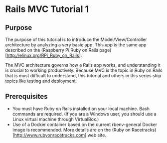 # Rails MVC Tutorial 1

## Purpose
The purpose of this tutorial is to introduce the Model/View/Controller architecture by analyzing a very basic app.  This app is the same app described on the (Raspberry Pi Ruby on Rails page)[http://elinux.org/RPi_Ruby_on_Rails].

The MVC architecture governs how a Rails app works, and understanding it is crucial to working productively.  Because MVC is the topic in Ruby on Rails that is most difficult to understand, this tutorial and others in this series skip topics like testing and deployment.

## Prerequisites
* You must have Ruby on Rails installed on your local machine.  Bash commands are required.  (If you are a Windows user, you should use a Linux virtual machine through VirtualBox.)
* Use of a Docker container based on the current rbenv-general Docker image is recommended.  More details are on the (Ruby on Racetracks)[http://www.rubyonracetracks.com] web site.
